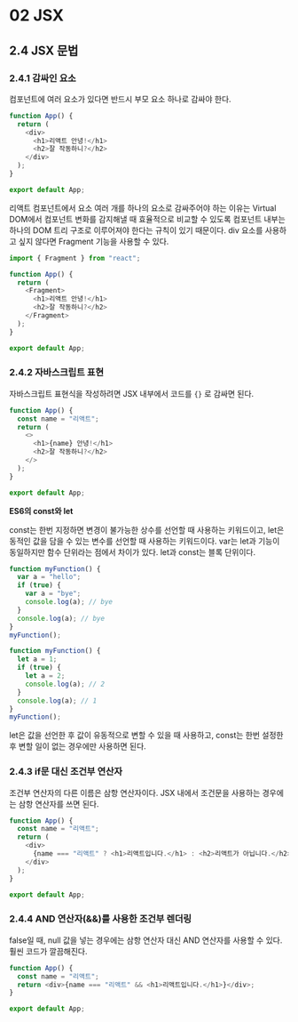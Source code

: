 # 02 JSX

## 2.4 JSX 문법

### 2.4.1 감싸인 요소

컴포넌트에 여러 요소가 있다면 반드시 부모 요소 하나로 감싸야 한다.

```javascript
function App() {
  return (
    <div>
      <h1>리액트 안녕!</h1>
      <h2>잘 작동하니?</h2>
    </div>
  );
}

export default App;
```

리액트 컴포넌트에서 요소 여러 개를 하나의 요소로 감싸주어야 하는 이유는 Virtual DOM에서 컴포넌트 변화를 감지해낼 때 효율적으로 비교할 수 있도록 컴포넌트 내부는 하나의 DOM 트리 구조로 이루어져야 한다는 규칙이 있기 때문이다. div 요소를 사용하고 싶지 않다면 Fragment 기능을 사용할 수 있다.

```javascript
import { Fragment } from "react";

function App() {
  return (
    <Fragment>
      <h1>리액트 안녕!</h1>
      <h2>잘 작동하니?</h2>
    </Fragment>
  );
}

export default App;
```

### 2.4.2 자바스크립트 표현

자바스크립트 표현식을 작성하려면 JSX 내부에서 코드를 `{}` 로 감싸면 된다.

```javascript
function App() {
  const name = "리액트";
  return (
    <>
      <h1>{name} 안녕!</h1>
      <h2>잘 작동하니?</h2>
    </>
  );
}

export default App;
```

**ES6의 const와 let**

const는 한번 지정하면 변경이 불가능한 상수를 선언할 때 사용하는 키워드이고, let은 동적인 값을 담을 수 있는 변수를 선언할 때 사용하는 키워드이다. var는 let과 기능이 동일하지만 함수 단위라는 점에서 차이가 있다. let과 const는 블록 단위이다.

```javascript
function myFunction() {
  var a = "hello";
  if (true) {
    var a = "bye";
    console.log(a); // bye
  }
  console.log(a); // bye
}
myFunction();

function myFunction() {
  let a = 1;
  if (true) {
    let a = 2;
    console.log(a); // 2
  }
  console.log(a); // 1
}
myFunction();
```

let은 값을 선언한 후 값이 유동적으로 변할 수 있을 때 사용하고, const는 한번 설정한 후 변할 일이 없는 경우에만 사용하면 된다.

### 2.4.3 if문 대신 조건부 연산자

조건부 연산자의 다른 이름은 삼항 연산자이다. JSX 내에서 조건문을 사용하는 경우에는 삼항 연산자를 쓰면 된다.

```javascript
function App() {
  const name = "리액트";
  return (
    <div>
      {name === "리액트" ? <h1>리액트입니다.</h1> : <h2>리액트가 아닙니다.</h2>}
    </div>
  );
}

export default App;
```

### 2.4.4 AND 연산자(&&)를 사용한 조건부 렌더링

false일 때, null 값을 넣는 경우에는 삼항 연산자 대신 AND 연산자를 사용할 수 있다. 훨씬 코드가 깔끔해진다.

```javascript
function App() {
  const name = "리액트";
  return <div>{name === "리액트" && <h1>리액트입니다.</h1>}</div>;
}

export default App;
```
